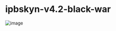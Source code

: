 # ipbskyn-v4.2-black-war
![image](https://github.com/mihaiofficialRO/ipbskyn-v4.2-black-war/assets/29628232/5ad3dcf2-9372-4bda-a592-fc0f70911c0a)
